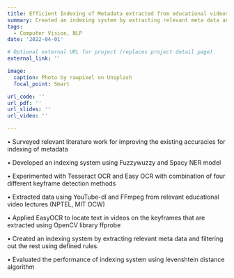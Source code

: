 ```yaml
---
title: Efficient Indexing of Metadata extracted from educational videos
summary: Created an indexing system by extracting relevant meta data and filtering out the rest using defined rules.
tags:
  - Computer Vision, NLP
date: '2022-04-01'

# Optional external URL for project (replaces project detail page).
external_link: ''

image:
  caption: Photo by rawpixel on Unsplash
  focal_point: Smart

url_code: ''
url_pdf: ''
url_slides: ''
url_video: ''

---
```

• Surveyed relevant literature work for improving the existing accuracies for indexing of metadata

• Developed an indexing system using Fuzzywuzzy and Spacy NER model

• Experimented with Tesseract OCR and Easy OCR with combination of four different keyframe detection methods

• Extracted data using YouTube-dl and FFmpeg from relevant educational video lectures (NPTEL, MIT OCW) 

• Applied EasyOCR to locate text in videos on the keyframes that are extracted using OpenCV library ffprobe 

• Created an indexing system by extracting relevant meta data and filtering out the rest using defined rules.

• Evaluated the performance of indexing system using levenshtein distance algorithm


